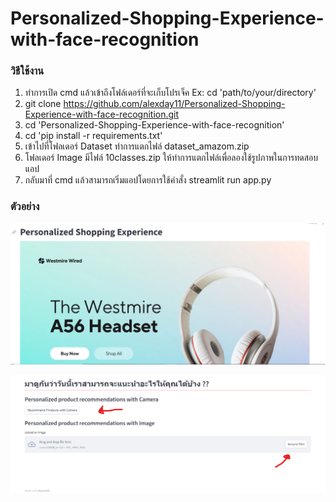 # Personalized-Shopping-Experience-with-face-recognition

### วิธีใช้งาน

1. ทำการเปิด cmd แล้วเข้าถึงโฟล์เดอร์ที่จะเก็บโปรเจ็ค Ex: cd 'path/to/your/directory'
2. git clone https://github.com/alexday11/Personalized-Shopping-Experience-with-face-recognition.git
3. cd 'Personalized-Shopping-Experience-with-face-recognition'
4. cd 'pip install -r requirements.txt'
5. เข้าไปที่โฟลเดอร์ Dataset ทำการแตกไฟล์ dataset_amazom.zip
6. โฟลเดอร์ Image มีไฟล์ 10classes.zip ให้ทำการแตกไฟล์เพื่อลองใช้รูปภาพในการทดสอบแอป
7. กลับมาที่ cmd แล้วสามารถเริ่มแอปโดยการใช้คำสั่ง streamlit run app.py


### ตัวอย่าง

![example1](img1.png)

![example2](img2.png)
